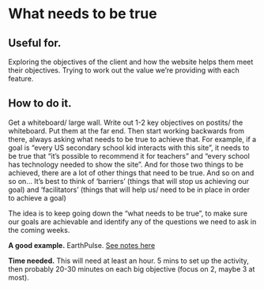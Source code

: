 # What needs to be true

## Useful for.

Exploring the objectives of the client and how the website helps them meet their objectives. Trying to work out the value we’re providing with each feature.

## How to do it.

Get a whiteboard/ large wall. Write out 1-2 key objectives on postits/ the whiteboard. Put them at the far end. Then start working backwards from there, always asking what needs to be true to achieve that. For example, if a goal is “every US secondary school kid interacts with this site”, it needs to be true that “it’s possible to recommend it for teachers” and “every school has technology needed to show the site”. And for those two things to be achieved, there are a lot of other things that need to be true. And so on and so on… It’s best to think of ‘barriers’ \(things that will stop us achieving our goal\) and ‘facilitators’ \(things that will help us/ need to be in place in order to achieve a goal\)

The idea is to keep going down the “what needs to be true”, to make sure our goals are achievable and identify any of the questions we need to ask in the coming weeks.

**A good example.** EarthPulse. [See notes here](https://docs.google.com/document/d/1I-GWdDT8bPWI90k21sYvvnvD55evHayTAAShC88HwsA/edit#heading=h.x7opgbfw3i0q)

**Time needed.** This will need at least an hour. 5 mins to set up the activity, then probably 20-30 minutes on each big objective \(focus on 2, maybe 3 at most\).


